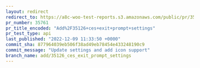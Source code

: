 ```yaml
---
layout: redirect
redirect_to: https://a8c-woo-test-reports.s3.amazonaws.com/public/pr/35761/api/index.html
pr_number: 35761
pr_title_encoded: "Add%2F35126+ces+exit+prompt+settings"
pr_test_type: api
last_published: "2022-12-09 11:33:50 +0000"
commit_sha: 877964039eb506f38ad49eb78454e433248190c9
commit_message: "Update settings and add icon support"
branch_name: add/35126_ces_exit_prompt_settings
---
```


